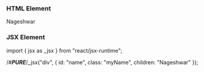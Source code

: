### HTML Element

<div id="name" class="myName">Nageshwar</div>

### JSX Element

import { jsx as \_jsx } from "react/jsx-runtime";

/_#**PURE**_/\_jsx("div", {
id: "name",
class: "myName",
children: "Nageshwar"
});
